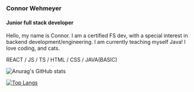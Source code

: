 ### Connor Wehmeyer
#### Junior full stack developer


Hello, my name is Connor. I am a certified FS dev, with a special interest in backend development/engineering. I am currently teaching myself Java!
I love coding, and cats.

REACT / JS / TS / HTML / CSS / JAVA(BASIC)

![Anurag's GitHub stats](https://github-readme-stats.vercel.app/api?username=ConnorDW-SA&show_icons=true&theme=radical)

[![Top Langs](https://github-readme-stats.vercel.app/api/top-langs/?username=anuraghazra&layout=compact&theme=radical)](https://github.com/ConnorDW-SA/github-readme-stats)





